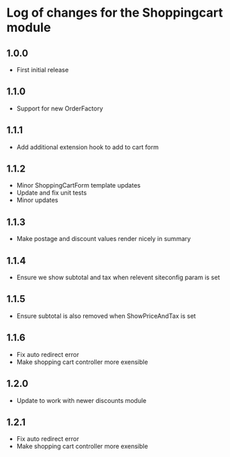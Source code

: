 # Log of changes for the Shoppingcart module

## 1.0.0

* First initial release

## 1.1.0

* Support for new OrderFactory


## 1.1.1

* Add additional extension hook to add to cart form

## 1.1.2

* Minor ShoppingCartForm template updates
* Update and fix unit tests
* Minor updates

## 1.1.3

* Make postage and discount values render nicely in summary

## 1.1.4

* Ensure we show subtotal and tax when relevent siteconfig param is set

## 1.1.5

* Ensure subtotal is also removed when ShowPriceAndTax is set

## 1.1.6

* Fix auto redirect error
* Make shopping cart controller more exensible 

## 1.2.0

* Update to work with newer discounts module

## 1.2.1

* Fix auto redirect error
* Make shopping cart controller more exensible
